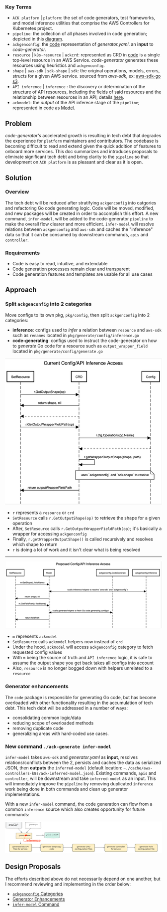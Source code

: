 ### Key Terms
* `ACK platforn` | `platform`: the set of code generators, test frameworks, and model inference utilities that comprise the AWS Controllers for Kubernetes project.
* `pipeline`: the collection of all phases involved in code generation; depicted in this [diagram](https://aws-controllers-k8s.github.io/community/docs/contributor-docs/code-generation/#our-approach).
* `ackgenconfig`: the [code](https://github.com/aws-controllers-k8s/code-generator/blob/82c294c2e8fc6ba23baa0034520e84351bb7a32f/pkg/generate/config/config.go#L24) representation of *generator.yaml*. an **input** to *code-generator*.
* `resource` | `k8s-resource` | `ackcrd`: represented as CRD in [code](https://github.com/aws-controllers-k8s/code-generator/blob/82c294c2e8fc6ba23baa0034520e84351bb7a32f/pkg/model/crd.go#L63) is a single top-level resource in an AWS Service. *code-generator* generates these resources using heuristics and `ackgenconfig`.
* `shape` | `aws-sdk` | `sdk-shape` | `sdk`: the original operations, models, errors, structs for a given AWS service. sourced from *aws-sdk*, ex: [aws-sdk-go s3](https://github.com/aws/aws-sdk-go/blob/4fd4b72d1a40237285232f1b16c1d13de4f1220d/models/apis/s3/2006-03-01/api-2.json#L1).
* `API inference` | `inference` : the discovery or determination of the structure of API resources, including the fields of said resources and the relationship between resources in an API; details [here](https://aws-controllers-k8s.github.io/community/docs/contributor-docs/api-inference/).
* `ackmodel`: the *output* of the API inferece stage of the `pipeline`; represented in code as [Model](https://github.com/aws-controllers-k8s/code-generator/blob/82c294c2e8fc6ba23baa0034520e84351bb7a32f/pkg/model/model.go#L36).


## Problem
*code-generator's* accelerated growth is resulting in tech debt that degrades the experience for `platform` maintainers and contributors. The codebase is becoming difficult to read and extend given the quick addition of features to onboard more services. This doc summarizes and introduces proposals to eliminate significant tech debt and bring clarity to the `pipeline` so that development on `ACK platform` is as pleasant and clear as it is open.


## Solution

### Overview
The tech debt will be reduced after stratifying `ackgenconfig` into catgories and refactoring Go code generating logic. Code will be moved, modified, and new packages will be created in order to accomplish this effort. A new command, `infer-model`, will be added to the code-generator `pipeline` to make the overall flow clearer and more efficient. `infer-model` will resolve relations between `ackgenconfig` and `aws-sdk` and caches the "inference" data so that it can be consumed by downstream commands, `apis` and `controller`.

### Requirements
* Code is easy to read, intuitive, and extendable
* Code generation processes remain clear and transparent
* Code generation features and templates are usable for all use cases

## Approach

### Split `ackgenconfig` into 2 categories
Move configs to its own pkg, `pkg/config`, then split `ackgenconfig` into 2 categories:
  * **inference**: configs used to *infer* a relation between `resource` and `aws-sdk` such as `renames` located in `pkg/generate/config/inference.go`
  * **code-generating**: configs used to instruct the code-generator on how to *generate* Go code for a resource such as `output_wrapper_field` located in `pkg/generate/config/generate.go`



![current-config-access](./images/current_config_access.png)
* `r` represents a `resource` or `crd`
* `SetResource` calls `r.GetOutputShape(op)` to retrieve the shape for a given operation
* After, `SetResource` calls `r.GetOutputWrapperFieldPath(op)`; it's basically a wrapper for accessing `ackgenconfig`
* Finally, `r.getWrapperOutputShape()` is called recursively and resolves which shape to return
* `r` is doing a lot of work and it isn't clear what is being resolved


---

![proposed-config-access](./images/proposed_config_access.png)
* `m` represents `ackmodel`
* `SetResource` calls `ackmodel` helpers now instead of `crd`
* Under the hood, `ackmodel` will access `ackgenconfig` category to fetch requested config values
* With `m` being the source of truth and `API inference` logic, it is safe to assume the output shape you get back takes all configs into account
* Also, `resource` is no longer bogged down with helpers unrelated to a `resource`


### Generator enhancements
The `code` package is responsible for generating Go code, but has become overloaded with other functionality resulting in the accumulation of tech debt. This tech debt will be addressed in a number of ways:
* consolidating common logic/data
* reducing scope of overloaded methods
* removing duplicate code
* generalizing areas with hard-coded use cases.

### New command `./ack-generate infer-model`
`infer-model` takes `aws-sdk` and *generator.yaml* as **input**, resolves relations/conflicts between the 2, persists and caches the data as serialized JSON, then **outputs** the `inferred-model` (default location: `~./cache/aws-controllers-k8s/ack-inferred-model.json`). Existing commands, `apis` and `controller`, will be downstream and take `inferred-model` as an input. This will immediately improve the `pipeline` by removing duplicated `inference` work being done in both commands and clean up generator implementations.

 With a new `infer-model` command, the code generation can flow from a common `inference` source which also creates opportunity for future commands:

![proposed-gen](./images/proposed_gen.png)


## Design Proposals
The efforts described above do not necessarily depend on one another, but I recommend reviewing and implementing in the order below:
   * [`ackgenconfig` Categories](./inference.md)
   * [Generator Enhancements](./generator.md)
   * [`infer-model` Command](./infer_model_cmd.md)